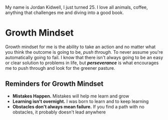 My name is Jordan Kidwell, I just turned 25. I love all animals, coffee, anything that challenges me and diving into a good book.

# Growth Mindset
Growth mindset for me is the ability to take an action and no matter what you think the outcome is going to be, *push through.* To never assume you're automatically going to fail. I know that there isn't always going to be an easy or clear solution to problems in life, but **_perseverance_** is what encourages me to push through and look for the greener pasture.


## Reminders for Growth Mindset
- **Mistakes Happen.** Mistakes will help me learn and grow
- **Learning isn't overnight.** I was born to learn and to keep learning
- **Obstacles don't always mean failure.** If you find a path with no obstacles, it probably doesn't lead anywhere







